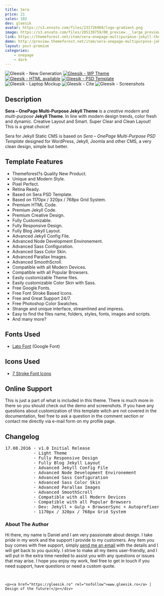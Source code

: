 ```yaml
---
title: Sera
price: 21
sales: 102
dev: gleesik
avatar: https://s3.envato.com/files/231726969/logo-gradient.png
image: https://s3.envato.com/files/205139759/00_preview.__large_preview.jpg
link: https://themeforest.net/item/sera-onepage-multipurpose-jekyll-theme/17600532
demo: http://preview.themeforest.net/item/sera-onepage-multipurpose-jekyll-theme/full_screen_preview/17600532
layout: post-premium
categories:
    - onepage
    - dark
---
```


<div class="user-html"><p><img src="https://camo.envatousercontent.com/8269b1f7d62585c2b54a01b44ffda6f455fe3225/687474703a2f2f692e696d6775722e636f6d2f30624a6e4b48372e706e67" alt="Gleesik - New Generation">
<a rel="nofollow" href="https://themeforest.net/item/sera-onepage-multipurpose-wordpresstheme/19258043"><img src="https://camo.envatousercontent.com/50ec19e8d049f45903c8e8e17764448279dbcef9/687474703a2f2f692e696d6775722e636f6d2f66466f4f77334d2e6a7067" alt="Gleesik - WP Theme"></a>
<a rel="nofollow" href="https://themeforest.net/item/sera-onepage-multipurpose-html-template/17600013"><img src="https://camo.envatousercontent.com/40a10c15fda3e4b681c680978ec2471f95cda37a/687474703a2f2f692e696d6775722e636f6d2f337430504e46762e6a7067" alt="Gleesik - HTML available"></a>
<a rel="nofollow" href="https://themeforest.net/item/sera-one-page-multipurpose-psd-template/16985466"><img src="https://camo.envatousercontent.com/a317164a1d3bebac545c100adf7e0739f1e9e522/687474703a2f2f692e696d6775722e636f6d2f595639546950422e6a7067" alt="Gleesik - PSD Template"></a>
<img src="https://camo.envatousercontent.com/9e449605750c1e27e8c8c56865142c52032adeb5/687474703a2f2f692e696d6775722e636f6d2f656b326635316e2e6a7067" alt="Gleesik -  Laptop Mockup">
<img src="https://camo.envatousercontent.com/03dbc038ab4e5943b7df879a2accabb5c0796fc5/687474703a2f2f692e696d6775722e636f6d2f4545644434624f2e706e67" alt="Gleesik - Cite">
<img src="https://camo.envatousercontent.com/c67a19355a11d233e0d777364b32daec2b2d8eaa/687474703a2f2f692e696d6775722e636f6d2f6c384d415746382e6a7067" alt="Gleesik - Screenshots"></p>


<h2 id="item-description__description">Description</h2>
<p><strong>Sera – OnePage Multi-Purpose Jekyll Theme</strong> is a <em>creative modern</em> and <em>multi-purpose</em> <strong>Jekyll Theme</strong>. In line with modern design trends, color fresh and dynamic. Creative Layout and Smart. Super Clear and Clean Layout! This is a great choice! </p>

<p>Sera for Jekyll Static CMS is based on <em>Sera – OnePage Multi-Purpose PSD Template</em> designed for WordPress, Jekyll, Joomla and other CMS, a very clean design, simple but better.</p>

<h2 id="item-description__template-features">Template Features</h2>
<ul>
  <li>Themeforest?s Quality New Product.</li>
  <li>Unique and Modern Style.</li>
  <li>Pixel Perfect.</li>
  <li>Retina Ready.</li>
  <li>Based on Sera PSD Template.</li>
  <li>Based on 1170px / 320px / 768px Grid System.</li>
  <li>Premium HTML Code.</li>
  <li>Premium Jekyll Code.</li>
  <li>Premium Creative Design.</li>
  <li>Fully Customizable.</li>
  <li>Fully Responsive Design.</li>
  <li>Fully Blog Jekyll Layout.</li>
  <li>Advanced Jekyll Config File.</li>
  <li>Advanced Node Development Environement.</li>
  <li>Advanced Sass Configuration.</li>
  <li>Advanced Sass Color Skin.</li>
  <li>Advanced Parallax Images.</li>
  <li>Advanced SmoothScroll.</li>
  <li>Compatible with all Modern Devices.</li>
  <li>Compatible with all Popular Browsers.</li>
  <li>Easily customizable Theme files.</li>
  <li>Easily customizable Color Skin with Sass.</li>
  <li>Free Google Fonts.</li>
  <li>Free Font Stroke Based Icons.</li>
  <li>Free and Great Support 24/7.</li>
  <li>Free Photoshop Color Swatches.</li>
  <li>Strange and unique interface, streamlined and impress.</li>
  <li>Easy to find the files name, folders, styles, fonts, images and scripts.</li>
  <li>And many more?</li>
</ul>

<h2 id="item-description__fonts-used">Fonts Used</h2>
<ul>
  <li>
<a href="http://www.google.com/fonts/specimen/Lato" rel="nofollow">Lato Font</a> (Google Font)</li>
</ul>

<h2 id="item-description__icons-used">Icons Used</h2>
<ul>
  <li><a href="http://themes-pixeden.com/font-demos/7-stroke/" rel="nofollow">7 Stroke Font Icons</a></li>
</ul>

<h2 id="item-description__online-support">Online Support</h2>
<p>This is just a part of what is included in this theme. There is much more in there so you should check out the demo and screenshots. If you have any questions about customization of this template witch are not covered in the documentation, feel free to ask a question in the comment section or contact me directly via e-mail form on my profile page.</p>

<h2 id="item-description__changelog">Changelog</h2>
<pre>17.08.2016 - v1.0 Initial Release
           - Light Theme
           - Fully Responsive Design
           - Fully Blog Jekyll Layout
           - Advanced Jekyll Config File
           - Advanced Node Development Environement
           - Advanced Sass Configuration
           - Advanced Sass Color Skin
           - Advanced Parallax Images
           - Advanced SmoothScroll
           - Compatible with all Modern Devices
           - Compatible with all Popular Browsers
           - Dev: Jekyll + Gulp + BrowserSync + Autoprefixer
           - 1170px / 320px / 768px Grid System
</pre>

<h3 id="item-description__about-the-author">About The Author</h3>
<p>Hi there, my name is Daniel and I am very passionate about design. I take pride in my work and the support I provide to my customers. Any item you buy comes with free support, simply <a href="mailto:gleesik.dark@gmail.com">send me an email</a> with the details and I will get back to you quickly. I strive to make all my items user-friendly, and I will put in the extra time needed to assist you with any questions or issues that may arise. I hope you enjoy my work, feel free to get in touch if you need support, have questions or need a custom quote.</p>
<br>

	<p><a href="https://gleesik.ro" rel="nofollow">www.gleesik.ro</a> | Design of the future!</p></div>
